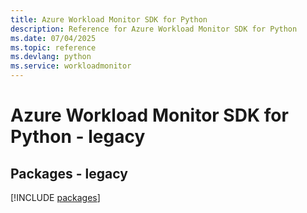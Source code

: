 ```yaml
---
title: Azure Workload Monitor SDK for Python
description: Reference for Azure Workload Monitor SDK for Python
ms.date: 07/04/2025
ms.topic: reference
ms.devlang: python
ms.service: workloadmonitor
---
```

# Azure Workload Monitor SDK for Python - legacy
## Packages - legacy
[!INCLUDE [packages](workload-monitor-index.md)]